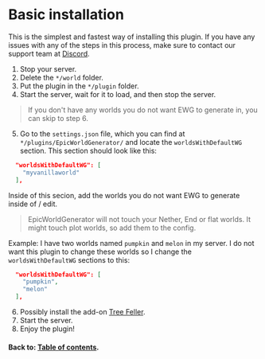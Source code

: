 # Basic installation
This is the simplest and fastest way of installing this plugin.
If you have any issues with any of the steps in this process, make sure to contact our support team at [Discord](https://discord.gg/Jq3ecb3).

1. Stop your server. 
2. Delete the `*/world` folder.
3. Put the plugin in the `*/plugin` folder.
4. Start the server, wait for it to load, and then stop the server.
> If you don\'t have any worlds you do not want EWG to generate in, you can skip to step 6.
5. Go to the `settings.json` file, which you can find at `*/plugins/EpicWorldGenerator/` and locate the `worldsWithDefaultWG` section. 
This section should look like this:
```json
  "worldsWithDefaultWG": [
    "myvanillaworld"
  ],
```
Inside of this secion, add the worlds you do not want EWG to generate inside of / edit.
> EpicWorldGenerator will not touch your Nether, End or flat worlds. It might touch plot worlds, so add them to the config.
 
Example: I have two worlds named `pumpkin` and `melon` in my server.
I do not want this plugin to change these worlds so I change the `worldsWithDefaultWG` sections to this:
```json
  "worldsWithDefaultWG": [
    "pumpkin",
    "melon"
  ],
```
6. Possibly install the add-on [Tree Feller](https://www.spigotmc.org/resources/tree-feller-ewg-addon.20385/).
7. Start the server.
8. Enjoy the plugin!

#### Back to: [Table of contents](table-of-contents.md).
